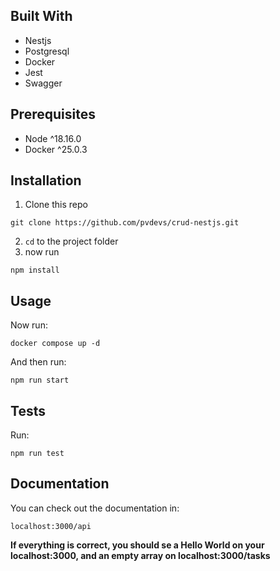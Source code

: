 ## Built With
- Nestjs
- Postgresql
- Docker
- Jest
- Swagger


## Prerequisites
- Node ^18.16.0
- Docker ^25.0.3


## Installation
1. Clone this repo
```
git clone https://github.com/pvdevs/crud-nestjs.git
```
2. ```cd``` to the project folder
3. now run
```
npm install
```

## Usage
Now run:
```
docker compose up -d
```

And then run:
```
npm run start
```

## Tests
Run:
```
npm run test
```

## Documentation
You can check out the documentation in:
```
localhost:3000/api
```

**If everything is correct, you should se a Hello World on your localhost:3000, and an empty array on localhost:3000/tasks**

